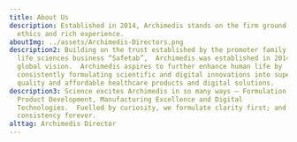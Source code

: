 ```yaml
---
title: About Us
description: Established in 2014, Archimedis stands on the firm ground of strong
  ethics and rich experience.
aboutImg: ../assets/Archimedis-Directors.png
description2: Building on the trust established by the promoter family’s first
  life sciences business “Safetab”,  Archimedis was established in 2014 with a
  global vision.  Archimedis aspires to further enhance human life by
  consistently formulating scientific and digital innovations into superior
  quality and affordable healthcare products and digital solutions.
description3: Science excites Archimedis in so many ways – Formulation Research,
  Product Development, Manufacturing Excellence and Digital
  Technologies.  Fuelled by curiosity, we formulate clarity first; and
  consistency forever.
alttag: Archimedis Director
---
```

